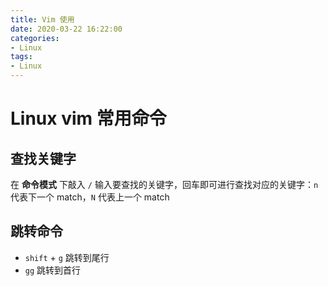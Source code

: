 ```yaml
---
title: Vim 使用
date: 2020-03-22 16:22:00
categories:
- Linux
tags:
- Linux
---
```


# Linux vim 常用命令

## 查找关键字

在 **命令模式** 下敲入 `/` 输入要查找的关键字，回车即可进行查找对应的关键字：`n` 代表下一个 match，`N` 代表上一个 match

##  跳转命令

- `shift` + `g` 跳转到尾行
- `gg` 跳转到首行
